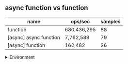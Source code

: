 ## async function vs function

|name|ops/sec|samples|
|-|-|-|
|function|680,436,295|88|
|[async] async function|7,762,589|79|
|[async] function|162,482|26|


<details>
<summary>Environment</summary>

* __Machine:__ linux x64 | 2 vCPUs | 6.8GB Mem
* __Run:__ Fri Oct 27 2023 00:23:28 GMT+0000 (Coordinated Universal Time)
</details>

<!--
{"environment":{"platform":"linux","arch":"x64","cpus":2,"totalMemory":6.7597503662109375},"benchmarks":[{"name":"function","opsSec":680436294.9396358,"samples":5},{"name":"[async] async function","opsSec":7762589.001240709,"samples":8},{"name":"[async] function","opsSec":162482.3055375439,"samples":3}]}-->
